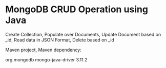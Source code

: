 # MongoDB CRUD Operation using Java
Create Collection,
Populate over Documents,
Update Document based on _id,
Read data in JSON Format,
Delete based on _id






Maven project,
Maven dependency:

<dependencies>
  <dependency>
    <groupId>org.mongodb</groupId>
    <artifactId>mongo-java-driver</artifactId>
    <version>3.11.2</version>
  </dependency>
</dependencies>
